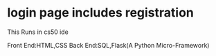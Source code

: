 # login page includes registration

This Runs in cs50 ide

Front End:HTML,CSS
Back End:SQL,Flask(A Python Micro-Framework)
